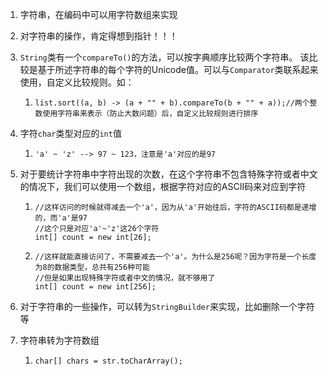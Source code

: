 1. 字符串，在编码中可以用字符数组来实现

2. 对字符串的操作，肯定得想到指针！！！

3. `String`类有一个`compareTo()`的方法，可以按字典顺序比较两个字符串。 该比较是基于所述字符串的每个字符的Unicode值。可以与`Comparator`类联系起来使用，自定义比较规则。如：

   1. ```
      list.sort((a, b) -> (a + "" + b).compareTo(b + "" + a));//两个整数使用字符串来表示（防止大数问题）后，自定义比较规则进行排序
      ```
   
4. 字符`char`类型对应的`int`值

   1. ```
      'a' ~ 'z' --> 97 ~ 123，注意是'a'对应的是97
      ```

5. 对于要统计字符串中字符出现的次数，在这个字符串不包含特殊字符或者中文的情况下，我们可以使用一个数组，根据字符对应的ASCII码来对应到字符

   1. ```
      //这样访问的时候就得减去一个'a'，因为从'a'开始往后，字符的ASCII码都是递增的，而'a'是97
      //这个只是对应'a'~'z'这26个字符
      int[] count = new int[26];
      ```

   2. ```
      //这样就能直接访问了，不需要减去一个'a'。为什么是256呢？因为字符是一个长度为8的数据类型，总共有256种可能
      //但是如果出现特殊字符或者中文的情况，就不够用了
      int[] count = new int[256];
      ```
   
6. 对于字符串的一些操作，可以转为`StringBuilder`来实现，比如删除一个字符等

7. 字符串转为字符数组

   1. ```
      char[] chars = str.toCharArray();
      ```